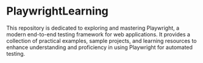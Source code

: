 # PlaywrightLearning
This repository is dedicated to exploring and mastering Playwright, a modern end-to-end testing framework for web applications. It provides a collection of practical examples, sample projects, and learning resources to enhance understanding and proficiency in using Playwright for automated testing.
